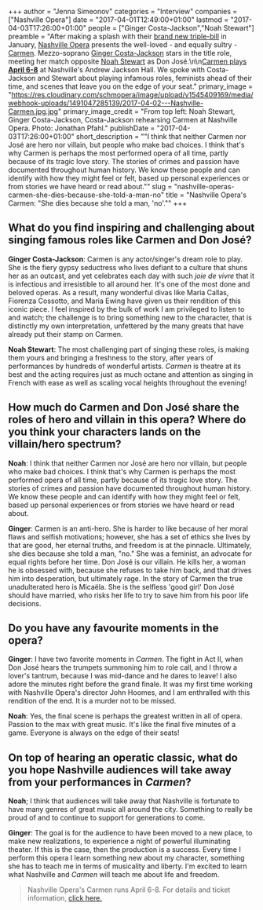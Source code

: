 +++
author = "Jenna Simeonov"
categories = "Interview"
companies = ["Nashville Opera"]
date = "2017-04-01T12:49:00+01:00"
lastmod = "2017-04-03T17:26:00+01:00"
people = ["Ginger Costa-Jackson","Noah Stewart"]
preamble = "After making a splash with their [brand new triple-bill](http://www.schmopera.com/safe-words-masquerades-nashville-opera-presents-three-way/) in January, [Nashville Opera](/scene/companies/nashville-opera/) presents the well-loved - and equally sultry - [Carmen](http://www.nashvilleopera.org/carmen). Mezzo-soprano [Ginger Costa-Jackson](/scene/people/ginger-costa-jackson/) stars in the title role, meeting her match opposite [Noah Stewart](/scene/people/noah-stewart/) as Don José.\n\n[Carmen plays **April 6-8**](http://www.nashvilleopera.org/carmen) at Nashville's Andrew Jackson Hall. We spoke with Costa-Jackson and Stewart about playing infamous roles, feminists ahead of their time, and scenes that leave you on the edge of your seat."
primary_image = "https://res.cloudinary.com/schmopera/image/upload/v1545409169/media/webhook-uploads/1491047285139/2017-04-02---Nashville-Carmen.jpg.jpg"
primary_image_credit = "From top left: Noah Stewart, Ginger Costa-Jackson, Costa-Jackson rehearsing Carmen at Nashville Opera. Photo: Jonathan Pfahl."
publishDate = "2017-04-03T17:26:00+01:00"
short_description = "&quot;I think that neither Carmen nor José are hero nor villain, but people who make bad choices. I think that&#039;s why Carmen is perhaps the most performed opera of all time, partly because of its tragic love story. The stories of crimes and passion have documented throughout human history. We know these people and can identify with how they might feel or felt, based up personal experiences or from stories we have heard or read about.&quot;"
slug = "nashville-operas-carmen-she-dies-because-she-told-a-man-no"
title = "Nashville Opera&#039;s Carmen: &quot;She dies because she told a man, &#039;no&#039;.&quot;"
+++

## What do you find inspiring and challenging about singing famous roles like Carmen and Don José? 

**Ginger Costa-Jackson**: Carmen is any actor/singer's dream role to play. She is the fiery gypsy seductress who lives defiant to a culture that shuns her as an outcast, and yet celebrates each day with such *joie de vivre* that it is infectious and irresistible to all around her. It's one of the most done and beloved operas. As a result, many wonderful divas like Maria Callas, Fiorenza Cossotto, and Maria Ewing have given us their rendition of this iconic piece. I feel inspired by the bulk of work I am privileged to listen to and watch; the challenge is to bring something new to the character, that is distinctly my own interpretation, unfettered by the many greats that have already put their stamp on Carmen.

**Noah Stewart**: The most challenging part of singing these roles, is making them yours and bringing a freshness to the story, after years of performances by hundreds of wonderful artists. *Carmen* is theatre at its best and the acting requires just as much octane and attention as singing in French with ease as well as scaling vocal heights throughout the evening!
 
## How much do Carmen and Don José share the roles of hero and villain in this opera? Where do you think your characters lands on the villain/hero spectrum? 

**Noah**: I think that neither Carmen nor José are hero nor villain, but people who make bad choices. I think that's why Carmen is perhaps the most performed opera of all time, partly because of its tragic love story. The stories of crimes and passion have documented throughout human history. We know these people and can identify with how they might feel or felt, based up personal experiences or from stories we have heard or read about.

**Ginger**: Carmen is an anti-hero. She is harder to like because of her moral flaws and selfish motivations; however, she has a set of ethics she lives by that are good, her eternal truths, and freedom is at the pinnacle. Ultimately, she dies because she told a man, "no." She was a feminist, an advocate for equal rights before her time. Don José is our villain. He kills her, a woman he is obsessed with, because she refuses to take him back, and that drives him into desperation, but ultimately rage. In the story of Carmen the true unadulterated hero is Micaëla. She is the selfless 'good girl' Don José should have married, who risks her life to try to save him from his poor life decisions.
 
## Do you have any favourite moments in the opera? 

**Ginger**: I have two favorite moments in *Carmen*. The fight in Act II, when Don José hears the trumpets summoning him to role call, and I throw a lover's tantrum, because I was mid-dance and he dares to leave! I also adore the minutes right before the grand finale.  It was my first time working with Nashville Opera's director John Hoomes, and I am enthralled with this rendition of the end. It is a murder not to be missed.

**Noah**: Yes, the final scene is perhaps the greatest written in all of opera. Passion to the max with great music. It's like the final five minutes of a game. Everyone is always on the edge of their seats!
 
## On top of hearing an operatic classic, what do you hope Nashville audiences will take away from your performances in *Carmen*? 

**Noah**; I think that audiences will take away that Nashville is fortunate to have many genres of great music all around the city. Something to really be proud of and to continue to support for generations to come.
 
**Ginger**: The goal is for the audience to have been moved to a new place, to make new realizations, to experience a night of powerful illuminating theater.  If this is the case, then the production is a success.  Every time I perform this opera I learn something new about my character, something she has to teach me in terms of musicality and liberty.  I'm excited to learn what Nashville and *Carmen* will teach me about life and freedom.

>Nashville Opera's Carmen runs April 6-8. For details and ticket information, [click here.](http://www.nashvilleopera.org/carmen)
